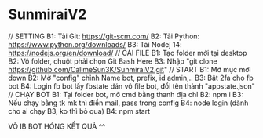 # SunmiraiV2
// SETTING
B1: Tải Git: https://git-scm.com/
B2: Tải Python: https://www.python.org/downloads/
B3: Tải Nodej 14: https://nodejs.org/en/download/
// CÀI FILE
B1: Tạo folder mới tại desktop 
B2: Vô folder, chuột phải chọn Git Bash Here
B3: Nhập "git clone https://github.com/CallmeSun3K/SunmiraiV2.git"
// START
B1: Mở mục mới down
B2: Mở "config" chỉnh Name bot, prefix, id admin,..
B3: Bật 2fa cho fb bot
B4: Login fb bot lấy fbstate dán vô file bot, đổi tên thành "appstate.json"
// CHẠY BOT
B1: Tại folder bot, mở cmd bằng thanh địa chỉ
B2: npm i
B3: Nếu chạy bằng tk mk thì điền mail, pass trong config
B4: node login (dành cho ai chạy B3, ko thì bỏ qua)
B4: npm start

VÔ IB BOT HÓNG KẾT QUẢ ^^
